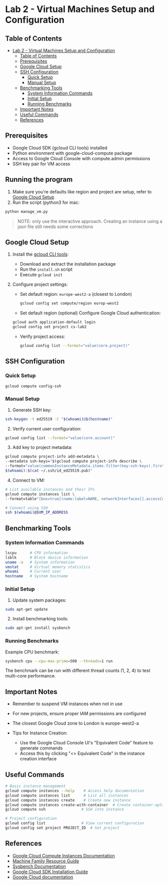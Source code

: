 # Lab 2 - Virtual Machines Setup and Configuration

## Table of Contents
- [Lab 2 - Virtual Machines Setup and Configuration](#lab-2---virtual-machines-setup-and-configuration)
  - [Table of Contents](#table-of-contents)
  - [Prerequisites](#prerequisites)
  - [Google Cloud Setup](#google-cloud-setup)
  - [SSH Configuration](#ssh-configuration)
    - [Quick Setup](#quick-setup)
    - [Manual Setup](#manual-setup)
  - [Benchmarking Tools](#benchmarking-tools)
    - [System Information Commands](#system-information-commands)
    - [Initial Setup](#initial-setup)
    - [Running Benchmarks](#running-benchmarks)
  - [Important Notes](#important-notes)
  - [Useful Commands](#useful-commands)
  - [References](#references)

## Prerequisites

- Google Cloud SDK (gcloud CLI tools) installed
- Python environment with google-cloud-compute package
- Access to Google Cloud Console with compute.admin permissions
- SSH key pair for VM access

## Running the program
1. Make sure you're defaults like region and project are setup, refer to [Google Cloud Setup](#google-cloud-setup)
2. Run the script (python3 for mac:
```python
python manage_vm.py
```

> NOTE: only use the interactive approach. Creating an instance using a json file still needs some corrections

## Google Cloud Setup

1. Install the [gcloud CLI tools](https://cloud.google.com/sdk/docs/install):
   - Download and extract the installation package
   - Run the `install.sh` script
   - Execute `gcloud init`

2. Configure project settings:
   - Set default region: `europe-west2-a` (closest to London)
     ```bash
     gcloud config set compute/region europ-west2
     ```
   - Set default region (optional)
     Configure Google Cloud authentication:
    ```bash
    gcloud auth application-default login
    gcloud config set project cs-lab2
    ```
   - Verify project access:
     ```bash
     gcloud config list --format="value(core.project)"
     ```



## SSH Configuration

### Quick Setup
```bash
gcloud compute config-ssh
```

### Manual Setup

1. Generate SSH key:
```bash
ssh-keygen -t ed25519 -C "$(whoami)@$(hostname)"
```

2. Verify current user configuration:
```bash
gcloud config list --format="value(core.account)"
```

3. Add key to project metadata:
```bash
gcloud compute project-info add-metadata \
--metadata ssh-keys="$(gcloud compute project-info describe \
--format="value(commonInstanceMetadata.items.filter(key:ssh-keys).firstof(value))")
$(whoami):$(cat ~/.ssh/id_ed25519.pub)"
```

4. Connect to VM:
```bash
# List available instances and their IPs
gcloud compute instances list \
--format=table"[box=true](name:label=NAME, networkInterfaces[].accessConfigs[].natIP.flatten():label=EXTERNAL_IP)"

# Connect using SSH
ssh $(whoami)@$VM_IP_ADDRESS
```

## Benchmarking Tools

### System Information Commands
```bash
lscpu      # CPU information
lsblk      # Block device information
uname -a   # System information
vmstat     # Virtual memory statistics
whoami     # Current user
hostname   # System hostname
```

### Initial Setup

1. Update system packages:
```bash
sudo apt-get update
```

2. Install benchmarking tools:
```bash
sudo apt-get install sysbench
```

### Running Benchmarks

Example CPU benchmark:
```bash
sysbench cpu --cpu-max-prime=500 --threads=1 run
```

The benchmark can be run with different thread counts (1, 2, 4) to test multi-core performance.

## Important Notes

- Remember to suspend VM instances when not in use
- For new projects, ensure proper IAM permissions are configured
- The closest Google Cloud zone to London is europe-west2-a

-  Tips for Instance Creation:
   - Use the Google Cloud Console UI's "Equivalent Code" feature to generate commands
   - Access this by clicking "<> Equivalent Code" in the instance creation interface

## Useful Commands

```bash
# Basic instance management
gcloud compute instances --help    # Access help documentation
gcloud compute instances list      # List all instances
gcloud compute instances create    # Create new instance
gcloud compute instances create-with-container  # Create container-optimized instance
gcloud compute ssh                # SSH into instance

# Project configuration
gcloud config list                # View current configuration
gcloud config set project PROJECT_ID  # Set project
```

## References

- [Google Cloud Compute Instances Documentation](https://cloud.google.com/compute/docs/instances)
- [Machine Family Resource Guide](https://cloud.google.com/compute/docs/machine-resource)
- [Sysbench Documentation](https://github.com/akopytov/sysbench)
- [Google Cloud SDK Installation Guide](https://cloud.google.com/sdk/docs/install)
- [Google Cloud documentation](https://cloud.google.com/compute/docs/instances/create-vm-from-instance-template)
